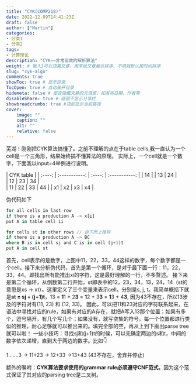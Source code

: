 ```yaml
---
title: "CYK(COMP218)"
date: 2022-12-09T14:41:23Z
draft: false
author: ["Martin"]
categories: 
- 分类1
- 分类2
tags: 
- 计算理论
description: "CYK——非常高效的解析算法"
weight: # 输入1可以顶置文章，用来给文章展示排序，不填就默认按时间排序
slug: "cyk-algo"
comments: true
showToc: true # 显示目录
TocOpen: true # 自动展开目录
hidemeta: false # 是否隐藏文章的元信息，如发布日期、作者等
disableShare: true # 底部不显示分享栏
showbreadcrumbs: true #顶部显示当前路径
cover:
    image: ""
    caption: ""
    alt: ""
    relative: false
---
```


芜湖！刚刚把CYK算法搞懂了。之前不理解的点在于table cells,我一直认为一个cell是一个三角形，结果始终搞不懂算法的原理。
实际上，一个cell就是一个数字，下面我以input=4举例进行说明。

| CYK table |
| :----: | :-----------: | :----: | :-----------: |
| 14 | 
| 13 | 24 |   
| 12 | 23 | 34 |    
| 11 | 22 | 33 | 44 |
| x1 | x2 | x3 | x4 |

伪代码如下
```rust
for all cells in last row
if there is a production A -> x[i]
put A in table cell ii

for cells st in other rows // 自下而上推导
if there is a production A -> BC
where B is in cell sj and C is in cell (j+1)t
put A in cell st

```
首先，cell表示的是数字，上图中11，22，33，44这样的数字，每个数字都是一个cell。接下来分析伪代码，首先是第一个循环，是对于最下面一行：11，22，33，44。即找出所有能推出xi的字符，这是最好理解的一行，不多赘述。
接下来是第二个循环，从倒数第二行开始，st即表中的12，23，34，13，24，14（st的意思是xs -> xt）。这里定义了三个变量来表示cell，分别是s, j, t。我简单概括下就是**st = sj + (j+1)t**，13 = **1**1 + 2**3** = **1**2 + 3**3** = **1**3 + 4**3**, 因为43不存在，所以13涉及的字符对有(11, 23) 和 (12, 33)。
因此，可以把11和23对应的字符联系起来，在语法中寻找对应的rule，如果有对应的A存在，就把A写入13那个位置；如果有多个，逗号隔开，有几个写几个；如果没有，就写空集的符号。每一个位置都进行类似的推理，耐心足够就可以推出来的。填完全部的空，再从上到下画出parse tree就可以啦！
一些小技巧：寻找sj和(j+1)t的时候，可以先确定两边的s和t，中间的数字依次递增，直到大于两边的数字。比如👇
</br>

1.......3 -> 11+23 -> 12+33 ->13+43 (43不存在，舍弃并停止)

额外的嘱咐：**CYK算法要求使用的grammar rule必须遵守CNF范式**，因为这个范式保证了其对应的parsing tree是二叉树。